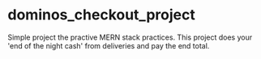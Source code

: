 # dominos_checkout_project
Simple project the practive MERN stack practices. This project does your 'end of the night cash' from deliveries and pay the end total.
